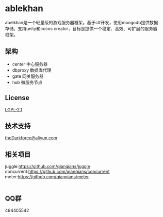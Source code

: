 # ablekhan
abelkhan是一个轻量级的游戏服务器框架，基于c#开发，使用mongodb提供数据存储，支持unity和cocos creator，目标是提供一个稳定、高效、可扩展的服务器框架。  

## 架构
* center 中心服务器
* dbproxy 数据库代理
* gate 网关服务器
* hub 微服务节点

## License
[LGPL-2.1](https://github.com/qianqians/abelkhan/blob/master/LICENSE)
  
## 技术支持
theDarkforce@aliyun.com  

## 相关项目
juggle:https://github.com/qianqians/juggle  
concurrent:https://github.com/qianqians/concurrent  
meter:https://github.com/qianqians/meter  
  
## QQ群
494405542
